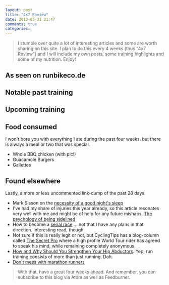 ```yaml
---
layout: post
title: "4x7 Review"
date: 2013-05-31 21:47
comments: true
categories: 
---
```

> I stumble over quite a lot of interesting articles and some are worth sharing on this site. I plan to do this every 4 weeks (thus "4x7 Review") and I will include my own posts, some training highlights and some of my nutrition. Enjoy!

## As seen on runbikeco.de

## Notable past training

## Upcoming training

## Food consumed
I won't bore you with everything I ate during the past four weeks, but there is always a meal or two that was special.

 * Whole BBQ chicken (with pic!)
 * Guacamole Burgers
 * Gallettes

## Found elsewhere
Lastly, a more or less uncommented link-dump of the past 28 days.

* Mark Sisson on the [necessity of a good night's sleep](http://www.marksdailyapple.com/how-to-get-fitter-faster-and-stronger-with-quality-sleep/#axzz2SEkOcuBK)
* I've had my share of injuries this year already, so this article resonates very well with me and might be of help for any future mishaps. [The psychology of being sidelined](http://psychologywod.com/2013/05/19/coping-with-injury-the-psychology-of-being-sidelined/)
* How to become a [serial race](http://www.runnersworld.com/elite-runners/frequent-flyer?page=single) ... not that I have any plans in that direction. Interesting read, though.
* Not sure if this is really legit or not, but CyclingTips has a blog-column called [The Secret Pro](http://cyclingtips.com.au/2012/12/the-secret-pro/)  where a high profile World Tour rider has agreed to speak his mind, while remaining completely anonymous.
* [How and Why Should You Strengthen Your Hip Abductors](http://runnersconnect.net/running-training-articles/hip-strengthening-for-runners). Yep, run training consists of more than just running. Doh.
* [Don't mess with marathon runners](http://www.irishexaminer.com/ireland/mugger-caught-after-being-chased-through-cork-by-man-training-for-marathon-232156.html)

> With that, have a great four weeks ahead. And remember, you can subscribe to this blog via Atom as well as Feedburner. 
